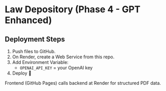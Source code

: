 # Law Depository (Phase 4 - GPT Enhanced)

## Deployment Steps
1. Push files to GitHub.
2. On Render, create a Web Service from this repo.
3. Add Environment Variable:
   - `OPENAI_API_KEY` = your OpenAI key
4. Deploy 🚀

Frontend (GitHub Pages) calls backend at Render for structured PDF data.
